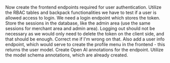 Now create the frontend endpoints required for user authentication. Utilize the RBAC tables and backpack functionalities we have to test if a user is allowed access to login.
We need a login endpoint which stores the token. Store the sessions in the database, like the admin area (use the same sessions for merchant area and admin area). Logging out should not be necessary as we would only need to delete the token on the client side, and that should be enough. Correct me if I'm wrong on that. Also add a user info endpoint, which would serve to create the profile menu in the frontend - this returns the user model. Create Open AI annotations for the endpoint. Utilize the model schema annotations, which are already created.